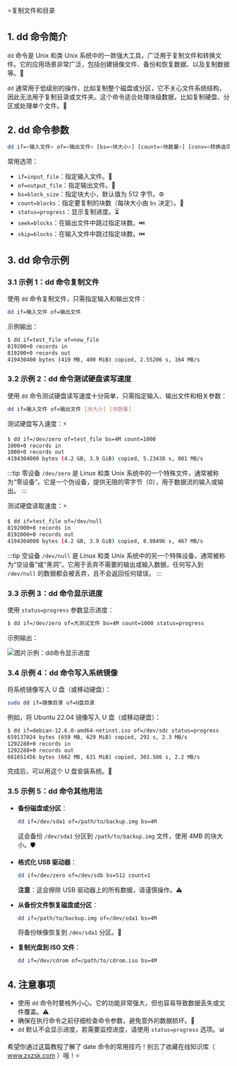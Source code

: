 ⭐复制文件和目录

## 1. dd 命令简介

`dd` 命令是 Unix 和类 Unix 系统中的一款强大工具，广泛用于复制文件和转换文件。它的应用场景非常广泛，包括创建镜像文件、备份和恢复数据、以及复制数据等。💾

`dd` 通常用于低级别的操作，比如复制整个磁盘或分区，它不关心文件系统结构，因此无法用于复制目录或文件夹。这个命令适合处理块级数据，比如复制硬盘、分区或处理单个文件。🚀

## 2. dd 命令参数

```bash
dd if=<输入文件> of=<输出文件> [bs=<块大小>] [count=<块数量>] [conv=<转换选项>] [status=<进度显示>]
```

常用选项：

* `if=input_file`：指定输入文件。📂
* `of=output_file`：指定输出文件。📁
* `bs=block_size`：指定块大小，默认值为 512 字节。⚙️
* `count=blocks`：指定要复制的块数（每块大小由 `bs` 决定）。🔢
* `status=progress`：显示复制进度。⏳
* `seek=blocks`：在输出文件中跳过指定块数。⏭️
* `skip=blocks`：在输入文件中跳过指定块数。⏮️

## 3. dd 命令示例

### 3.1 示例 1：dd 命令复制文件

使用 `dd` 命令复制文件，只需指定输入和输出文件：

```bash
dd if=输入文件 of=输出文件
```

示例输出：

```bash
$ dd if=test_file of=new_file
819200+0 records in
819200+0 records out
419430400 bytes (419 MB, 400 MiB) copied, 2.55206 s, 164 MB/s
```

### 3.2 示例 2：dd 命令测试硬盘读写速度

使用 `dd` 命令测试硬盘读写速度十分简单，只需指定输入、输出文件和相关参数：

```bash
dd if=输入文件 of=输出文件 [块大小] [块数量]
```

测试硬盘写入速度：⚡

```bash
$ dd if=/dev/zero of=test_file bs=4M count=1000
1000+0 records in
1000+0 records out
4194304000 bytes (4.2 GB, 3.9 GiB) copied, 5.23438 s, 801 MB/s
```

:::tip 零设备
`/dev/zero` 是 Linux 和类 Unix 系统中的一个特殊文件，通常被称为“零设备”。它是一个伪设备，提供无限的零字节（0），用于数据流的输入或输出。
:::

测试硬盘读取速度：⚡

```bash
$ dd if=test_file of=/dev/null
8192000+0 records in
8192000+0 records out
4194304000 bytes (4.2 GB, 3.9 GiB) copied, 8.98496 s, 467 MB/s
```

:::tip 空设备
`/dev/null` 是 Linux 和类 Unix 系统中的另一个特殊设备，通常被称为“空设备”或“黑洞”。它用于丢弃不需要的输出或输入数据，任何写入到 `/dev/null` 的数据都会被丢弃，且不会返回任何错误。
:::

### 3.3 示例 3：dd 命令显示进度

使用 `status=progress` 参数显示进度：

```bash
$ dd if=/dev/zero of=大测试文件 bs=4M count=1000 status=progress
```

示例输出：

![图片示例：dd命令显示进度](https://img.zxzsk.com/1/recording-20240914170418-zylcjf7.webp)

### 3.4 示例 4：dd 命令写入系统镜像

将系统镜像写入 U 盘（或移动硬盘）：

```bash
sudo dd if=镜像目录 of=U盘目录
```

例如，将 Ubuntu 22.04 镜像写入 U 盘（或移动硬盘）：

```bash
$ dd if=debian-12.6.0-amd64-netinst.iso of=/dev/sdc status=progress
659137024 bytes (659 MB, 629 MiB) copied, 292 s, 2.3 MB/s
1292288+0 records in
1292288+0 records out
661651456 bytes (662 MB, 631 MiB) copied, 303.586 s, 2.2 MB/s
```

完成后，可以用这个 U 盘安装系统。🔧

### 3.5 示例 5：dd 命令其他用法

* **备份磁盘或分区**：
  ```bash
  dd if=/dev/sda1 of=/path/to/backup.img bs=4M
  ```

  这会备份 `/dev/sda1` 分区到 `/path/to/backup.img` 文件，使用 4MB 的块大小。🛡️

* **格式化 USB 驱动器**：
  ```bash
  dd if=/dev/zero of=/dev/sdb bs=512 count=1
  ```

  **注意**：这会擦除 USB 驱动器上的所有数据，请谨慎操作。⚠️

* **从备份文件恢复磁盘或分区**：
  ```bash
  dd if=/path/to/backup.img of=/dev/sda1 bs=4M
  ```

  将备份映像恢复到 `/dev/sda1` 分区。🔄

* **复制光盘到 ISO 文件**：
  ```bash
  dd if=/dev/cdrom of=/path/to/cdrom.iso bs=4M
  ```

## 4. 注意事项

* 使用 `dd` 命令时要格外小心。它的功能非常强大，但也容易导致数据丢失或文件覆盖。⚠️
* 确保在执行命令之前仔细检查命令参数，避免意外的数据损坏。🧐
* `dd` 默认不会显示进度，若需要监控进度，请使用 `status=progress` 选项。📊

希望你通过这篇教程了解了 date 命令的常用技巧！别忘了收藏在线知识库（ www.zxzsk.com ）哦！⭐